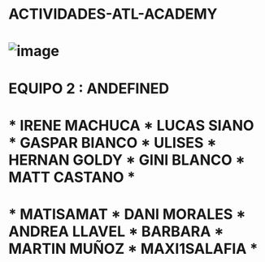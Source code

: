 #                                  ACTIVIDADES-ATL-ACADEMY

#                                                      ![image](https://github.com/HernanGoldy/actividades-atl-academy/assets/112596102/fc099bd4-925f-4724-9d48-94770f3b646d) 
#    EQUIPO 2 : ANDEFINED  

#  * IRENE MACHUCA  * LUCAS SIANO  *  GASPAR BIANCO  *  ULISES  *  HERNAN GOLDY   *  GINI BLANCO  *  MATT CASTANO * 
#  * MATISAMAT  *  DANI MORALES   *    ANDREA LLAVEL  *     BARBARA  *  MARTIN MUÑOZ    *  MAXI1SALAFIA  * 
